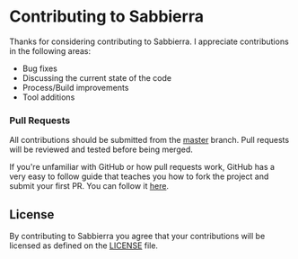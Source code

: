 # Contributing to Sabbierra

Thanks for considering contributing to Sabbierra. I appreciate contributions in the following areas:

*   Bug fixes
*   Discussing the current state of the code
*   Process/Build improvements
*   Tool additions

### Pull Requests

All contributions should be submitted from the [master](https://github.com/nbeede/Sabbierra/tree/master) branch. Pull requests will be reviewed and tested before being merged.

If you're unfamiliar with GitHub or how pull requests work, GitHub has a very easy to follow guide
that teaches you how to fork the project and submit your first PR. You can follow it
[here](https://guides.github.com/activities/forking/).

## License

By contributing to Sabbierra you agree that your contributions will be licensed as defined on the
[LICENSE](LICENSE) file.
